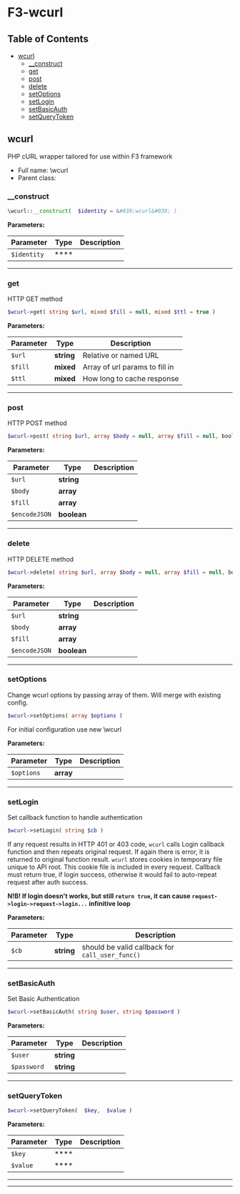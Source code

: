 # F3-wcurl

## Table of Contents

* [wcurl](#wcurl)
    * [__construct](#__construct)
    * [get](#get)
    * [post](#post)
    * [delete](#delete)
    * [setOptions](#setoptions)
    * [setLogin](#setlogin)
    * [setBasicAuth](#setbasicauth)
    * [setQueryToken](#setquerytoken)

## wcurl

PHP cURL wrapper tailored for use within F3 framework



* Full name: \wcurl
* Parent class: 


### __construct



``` php
\wcurl::__construct(  $identity = &#039;wcurl&#039; )
```




**Parameters:**

| Parameter | Type | Description |
|-----------|------|-------------|
| `$identity` | **** |  |




---

### get

HTTP GET method

``` php
$wcurl->get( string $url, mixed $fill = null, mixed $ttl = true )
```




**Parameters:**

| Parameter | Type | Description |
|-----------|------|-------------|
| `$url` | **string** | Relative or named URL |
| `$fill` | **mixed** | Array of url params to fill in |
| `$ttl` | **mixed** | How long to cache response |




---

### post

HTTP POST method

``` php
$wcurl->post( string $url, array $body = null, array $fill = null, boolean $encodeJSON = true ): array
```




**Parameters:**

| Parameter | Type | Description |
|-----------|------|-------------|
| `$url` | **string** |  |
| `$body` | **array** |  |
| `$fill` | **array** |  |
| `$encodeJSON` | **boolean** |  |




---

### delete

HTTP DELETE method

``` php
$wcurl->delete( string $url, array $body = null, array $fill = null, boolean $encodeJSON = true ): array
```




**Parameters:**

| Parameter | Type | Description |
|-----------|------|-------------|
| `$url` | **string** |  |
| `$body` | **array** |  |
| `$fill` | **array** |  |
| `$encodeJSON` | **boolean** |  |




---

### setOptions

Change wcurl options by passing array of them. Will merge with existing config.

``` php
$wcurl->setOptions( array $options )
```

For initial configuration use new \wcurl


**Parameters:**

| Parameter | Type | Description |
|-----------|------|-------------|
| `$options` | **array** |  |




---

### setLogin

Set callback function to handle authentication

``` php
$wcurl->setLogin( string $cb )
```

If any request results in HTTP 401 or 403 code, `wcurl` calls Login callback function and then repeats original request. If again there is error, it is returned to original function result. `wcurl` stores cookies in temporary file unique to API root. This cookie file is included in every request.
Callback must return true, if login success, otherwise it would fail to auto-repeat request after auth success.

**N!B! If login doesn't works, but still `return true`, it can cause `request->login->request->login...` infinitive loop**


**Parameters:**

| Parameter | Type | Description |
|-----------|------|-------------|
| `$cb` | **string** | should be valid callback for `call_user_func()` |




---

### setBasicAuth

Set Basic Authentication

``` php
$wcurl->setBasicAuth( string $user, string $password )
```




**Parameters:**

| Parameter | Type | Description |
|-----------|------|-------------|
| `$user` | **string** |  |
| `$password` | **string** |  |




---

### setQueryToken



``` php
$wcurl->setQueryToken(  $key,  $value )
```




**Parameters:**

| Parameter | Type | Description |
|-----------|------|-------------|
| `$key` | **** |  |
| `$value` | **** |  |




---



--------
